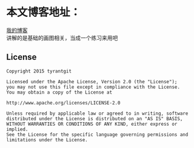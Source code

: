 本文博客地址：
====
[我的博客](http://blog.csdn.net/qq_30806949/article/details/51010254) <br>
讲解的是基础的画图相关，当成一个练习来用吧  

License
-----
    Copyright 2015 tyrantgit

    Licensed under the Apache License, Version 2.0 (the "License");
    you may not use this file except in compliance with the License.
    You may obtain a copy of the License at

    http://www.apache.org/licenses/LICENSE-2.0

    Unless required by applicable law or agreed to in writing, software
    distributed under the License is distributed on an "AS IS" BASIS,
    WITHOUT WARRANTIES OR CONDITIONS OF ANY KIND, either express or implied.
    See the License for the specific language governing permissions and
    limitations under the License.
